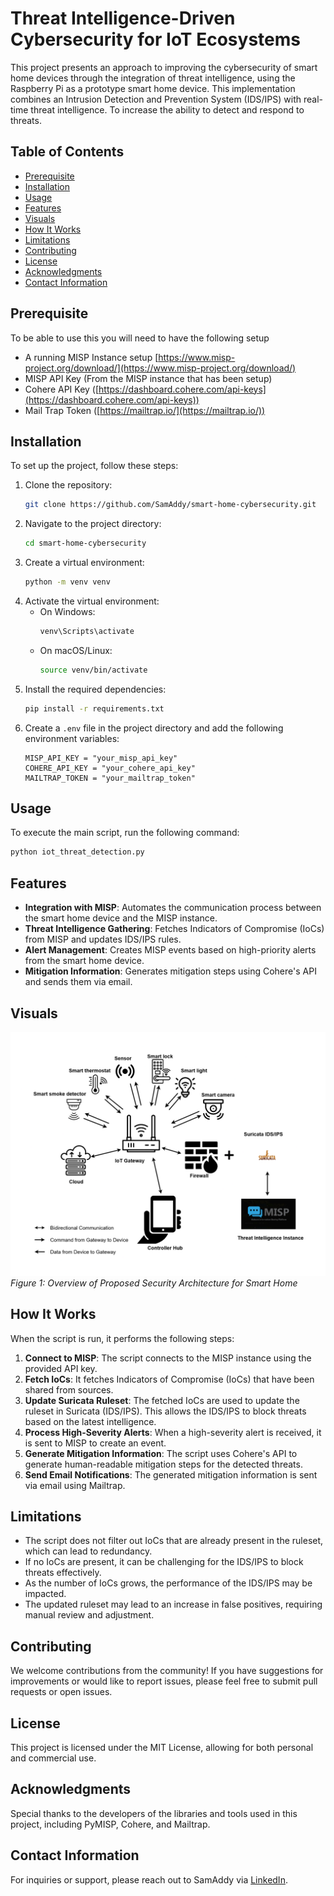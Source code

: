 # Threat Intelligence-Driven Cybersecurity for IoT Ecosystems

This project presents an approach to improving the cybersecurity of smart home devices through the integration of threat intelligence, using the Raspberry Pi as a prototype smart home device. This implementation combines an Intrusion Detection and Prevention System (IDS/IPS) with real-time threat intelligence. To increase the ability to detect and respond to threats.


## Table of Contents
- [Prerequisite](#prerequisite)
- [Installation](#installation)
- [Usage](#usage)
- [Features](#features)
- [Visuals](#visuals)
- [How It Works](#how-it-works)
- [Limitations](#limitations)
- [Contributing](#contributing)
- [License](#license)
- [Acknowledgments](#acknowledgments)
- [Contact Information](#contact-information)


## Prerequisite
To be able to use this you will need to have the following setup 
- A running MISP Instance setup [https://www.misp-project.org/download/](https://www.misp-project.org/download/) 
- MISP API Key (From the MISP instance that has been setup)
- Cohere API Key ([https://dashboard.cohere.com/api-keys](https://dashboard.cohere.com/api-keys))
- Mail Trap Token ([https://mailtrap.io/](https://mailtrap.io/))


## Installation
To set up the project, follow these steps:

1. Clone the repository:
   ```bash
   git clone https://github.com/SamAddy/smart-home-cybersecurity.git
   ```
2. Navigate to the project directory:
   ```bash
   cd smart-home-cybersecurity
   ```
3. Create a virtual environment:
   ```bash
   python -m venv venv
   ```
4. Activate the virtual environment:
   - On Windows:
     ```bash
     venv\Scripts\activate
     ```
   - On macOS/Linux:
     ```bash
     source venv/bin/activate
     ```
5. Install the required dependencies:
   ```bash
   pip install -r requirements.txt
   ```
6. Create a `.env` file in the project directory and add the following environment variables:
   ```properties
   MISP_API_KEY = "your_misp_api_key"
   COHERE_API_KEY = "your_cohere_api_key"
   MAILTRAP_TOKEN = "your_mailtrap_token"
   ```

## Usage
To execute the main script, run the following command:
```bash
python iot_threat_detection.py
```

## Features
- **Integration with MISP**: Automates the communication process between the smart home device and the MISP instance.
- **Threat Intelligence Gathering**: Fetches Indicators of Compromise (IoCs) from MISP and updates IDS/IPS rules.
- **Alert Management**: Creates MISP events based on high-priority alerts from the smart home device.
- **Mitigation Information**: Generates mitigation steps using Cohere's API and sends them via email.

## Visuals
![Proposed Security Architecture for Smart Home](images/Proposed-Secure-Architecture-for-Smart-Home.png)
*Figure 1: Overview of Proposed Security Architecture for Smart Home*


## How It Works
When the script is run, it performs the following steps:

1. **Connect to MISP**: The script connects to the MISP instance using the provided API key.
2. **Fetch IoCs**: It fetches Indicators of Compromise (IoCs) that have been shared from sources.
3. **Update Suricata Ruleset**: The fetched IoCs are used to update the ruleset in Suricata (IDS/IPS). This allows the IDS/IPS to block threats based on the latest intelligence.
4. **Process High-Severity Alerts**: When a high-severity alert is received, it is sent to MISP to create an event.
5. **Generate Mitigation Information**: The script uses Cohere's API to generate human-readable mitigation steps for the detected threats.
6. **Send Email Notifications**: The generated mitigation information is sent via email using Mailtrap.


## Limitations
- The script does not filter out IoCs that are already present in the ruleset, which can lead to redundancy.
- If no IoCs are present, it can be challenging for the IDS/IPS to block threats effectively.
- As the number of IoCs grows, the performance of the IDS/IPS may be impacted.
- The updated ruleset may lead to an increase in false positives, requiring manual review and adjustment.


## Contributing
We welcome contributions from the community! If you have suggestions for improvements or would like to report issues, please feel free to submit pull requests or open issues.

## License
This project is licensed under the MIT License, allowing for both personal and commercial use.

## Acknowledgments
Special thanks to the developers of the libraries and tools used in this project, including PyMISP, Cohere, and Mailtrap.

## Contact Information
For inquiries or support, please reach out to SamAddy via [LinkedIn](https://www.linkedin.com/in/samuel-k-addison/).
